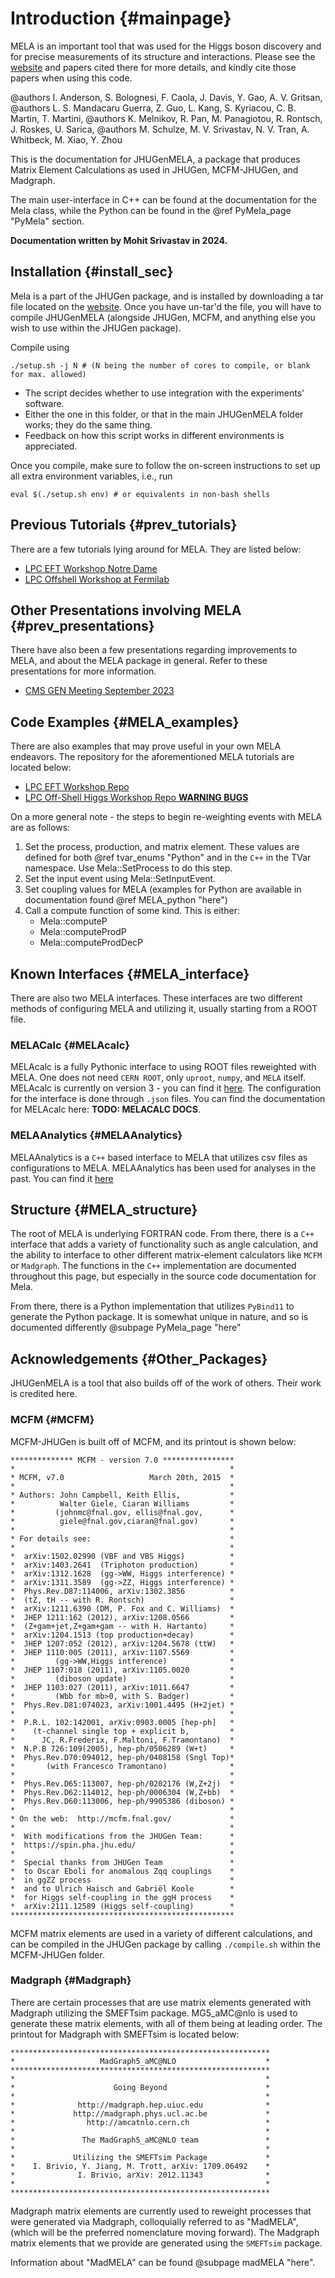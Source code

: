 # Introduction {#mainpage}

MELA is an important tool that was used for the Higgs boson discovery and for precise measurements of its structure and interactions. Please see the [website](https://spin.pha.jhu.edu/) and papers cited there for more details, and kindly cite those papers when using this code.

@authors I. Anderson, S. Bolognesi, F. Caola, J. Davis, Y. Gao, A. V. Gritsan,
@authors L. S. Mandacaru Guerra, Z. Guo, L. Kang, S. Kyriacou, C. B. Martin, T. Martini,
@authors K. Melnikov, R. Pan, M. Panagiotou, R. Rontsch, J. Roskes, U. Sarica,
@authors M. Schulze, M. V. Srivastav, N. V. Tran, A. Whitbeck, M. Xiao, Y. Zhou

This is the documentation for JHUGenMELA, a package that produces Matrix Element Calculations as used in JHUGen, MCFM-JHUGen, and Madgraph.

The main user-interface in C++ can be found at the documentation for the Mela class,
 while the Python can be found in the @ref PyMela_page "PyMela" section.

**Documentation written by Mohit Srivastav in 2024.**

## Installation {#install_sec}

Mela is a part of the JHUGen package, and is installed by downloading a tar file located on the [website](https://spin.pha.jhu.edu/). Once you have un-tar'd the file, you will have to compile JHUGenMELA (alongside JHUGen, MCFM, and anything else you wish to use within the JHUGen package).

Compile using

```{.sh}
./setup.sh -j N # (N being the number of cores to compile, or blank for max. allowed)
```

* The script decides whether to use integration with the experiments' software.
* Either the one in this folder, or that in the main JHUGenMELA folder works; they do the same thing.
* Feedback on how this script works in different environments is appreciated.

Once you compile, make sure to follow the on-screen instructions to set up all extra environment variables, i.e., run

```{.sh}
eval $(./setup.sh env) # or equivalents in non-bash shells
```

## Previous Tutorials {#prev_tutorials}

There are a few tutorials lying around for MELA. They are listed below:

* [LPC EFT Workshop Notre Dame](https://indico.cern.ch/event/1378665/timetable/?view=standard#30-mela-tools)
* [LPC Offshell Workshop at Fermilab](https://indico.cern.ch/event/1375252/timetable/#8-mc-generators-2-mela-tools)

## Other Presentations involving MELA {#prev_presentations}

There have also been a few presentations regarding improvements to MELA,
and about the MELA package in general. Refer to these presentations
for more information.

* [CMS GEN Meeting September 2023](https://indico.cern.ch/event/1316531/#42-new-features-in-the-jhugen)

## Code Examples {#MELA_examples}

There are also examples that may prove useful in your own MELA endeavors.
The repository for the aforementioned MELA tutorials are located below:

* [LPC EFT Workshop Repo](https://github.com/MohitS704/EFT-Workshop-JHUGenMELA-tutorial/blob/main/)
* [LPC Off-Shell Higgs Workshop Repo **WARNING BUGS**](https://github.com/Offshell-Workshop-LPC/JHUGen-MELA-tutorial)

On a more general note - the steps to begin re-weighting events with MELA are as follows:

1. Set the process, production, and matrix element. These values are defined
for both @ref tvar_enums "Python" and in the `C++` in the TVar namespace.
Use Mela::SetProcess to do this step.
2. Set the input event using Mela::SetInputEvent.
3. Set coupling values for MELA (examples for Python are available
in documentation found @ref MELA_python "here")
4. Call a compute function of some kind. This is either:
    * Mela::computeP
    * Mela::computeProdP
    * Mela::computeProdDecP

## Known Interfaces {#MELA_interface}

There are also two MELA interfaces.
These interfaces are two different methods of configuring MELA
and utilizing it, usually starting from a ROOT file.

### MELACalc {#MELAcalc}

MELAcalc is a fully Pythonic interface to using ROOT files
reweighted with MELA. One does not need `CERN ROOT`, only
`uproot`, `numpy`, and `MELA` itself.
MELAcalc is currently on version 3 - you can find it
[here](https://github.com/hexutils/MELAcalc/blob/main/).
The configuration for the interface is done through `.json` files.
You can find the documentation for MELAcalc here: **TODO: MELACALC DOCS**.

### MELAAnalytics {#MELAAnalytics}

MELAAnalytics is a `C++` based interface to MELA that utilizes
csv files as configurations to MELA. MELAAnalytics has
been used for analyses in the past. You can find it
[here](https://github.com/MELALabs/MelaAnalytics/)

## Structure {#MELA_structure}

The root of MELA is underlying FORTRAN code. From there, there is a
`C++` interface that adds a variety of functionality such as
angle calculation, and the ability to interface to other
different matrix-element calculators like `MCFM` or `Madgraph`. The
functions in the `C++` implementation are documented throughout
this page, but especially in the source code documentation for Mela.

From there, there is a Python implementation that utilizes `PyBind11`
to generate the Python package. It is somewhat unique in nature,
and so is documented differently @subpage PyMela_page "here"

## Acknowledgements {#Other_Packages}

JHUGenMELA is a tool that also builds off of the work of others.
Their work is credited here.

### MCFM {#MCFM}

MCFM-JHUGen is built off of MCFM, and its printout is shown below:

```text
************** MCFM - version 7.0 ****************
*                                                *
* MCFM, v7.0                   March 20th, 2015  *
*                                                *
* Authors: John Campbell, Keith Ellis,           *
*          Walter Giele, Ciaran Williams         *
*         (johnmc@fnal.gov, ellis@fnal.gov,      *
*          giele@fnal.gov,ciaran@fnal.gov)       *
*                                                *
* For details see:                               *
*                                                *
*  arXiv:1502.02990 (VBF and VBS Higgs)          *
*  arXiv:1403.2641  (Triphoton production)       *
*  arXiv:1312.1628  (gg->WW, Higgs interference) *
*  arXiv:1311.3589  (gg->ZZ, Higgs interference) *
*  Phys.Rev.D87:114006, arXiv:1302.3856          *
*  (tZ, tH -- with R. Rontsch)                   *
*  arXiv:1211.6390 (DM, P. Fox and C. Williams)  *
*  JHEP 1211:162 (2012), arXiv:1208.0566         *
*  (Z+gam+jet,Z+gam+gam -- with H. Hartanto)     *
*  arXiv:1204.1513 (top production+decay)        *
*  JHEP 1207:052 (2012), arXiv:1204.5678 (ttW)   *
*  JHEP 1110:005 (2011), arXiv:1107.5569         *
*         (gg->WW,Higgs intference)              *
*  JHEP 1107:018 (2011), arXiv:1105.0020         *
*         (diboson update)                       *
*  JHEP 1103:027 (2011), arXiv:1011.6647         *
*         (Wbb for mb>0, with S. Badger)         *
*  Phys.Rev.D81:074023, arXiv:1001.4495 (H+2jet) *
*                                                *
*  P.R.L. 102:142001, arXiv:0903.0005 [hep-ph]   *
*    (t-channel single top + explicit b,         *
*      JC, R.Frederix, F.Maltoni, F.Tramontano)  *
*  N.P.B 726:109(2005), hep-ph/0506289 (W+t)     *
*  Phys.Rev.D70:094012, hep-ph/0408158 (Sngl Top)*
*       (with Francesco Tramontano)              *
*                                                *
*  Phys.Rev.D65:113007, hep-ph/0202176 (W,Z+2j)  *
*  Phys.Rev.D62:114012, hep-ph/0006304 (W,Z+bb)  *
*  Phys.Rev.D60:113006, hep-ph/9905386 (diboson) *
*                                                *
* On the web:  http://mcfm.fnal.gov/             *
*                                                *
*  With modifications from the JHUGen Team:      *
*  https://spin.pha.jhu.edu/                     *
*                                                *
*  Special thanks from JHUGen Team               *
*  to Oscar Eboli for anomalous Zqq couplings    *
*  in ggZZ process                               *
*  and to Ulrich Haisch and Gabriël Koole        *
*  for Higgs self-coupling in the ggH process    *
*  arXiv:2111.12589 (Higgs self-coupling)        *
**************************************************
```

MCFM matrix elements are used in a variety of different calculations, and can be compiled in the JHUGen package by calling `./compile.sh` within the MCFM-JHUGen folder.

### Madgraph {#Madgraph}

There are certain processes that are use matrix elements generated with Madgraph utilizing the SMEFTsim package. MG5_aMC@nlo is used to generate these matrix elements, with all of them being at leading order. The printout for Madgraph with SMEFTsim is located below:

```text
**********************************************************
*                   MadGraph5_aMC@NLO                    *
**********************************************************
*                                                        *
*                      Going Beyond                      *
*                                                        *
*              http://madgraph.hep.uiuc.edu              *
*             http://madgraph.phys.ucl.ac.be             *
*                http://amcatnlo.cern.ch                 *
*                                                        *
*               The MadGraph5_aMC@NLO team               *
*                                                        *
*             Utilizing the SMEFTsim Package             *
*    I. Brivio, Y. Jiang, M. Trott, arXiv: 1709.06492    *
*              I. Brivio, arXiv: 2012.11343              *
*                                                        *
**********************************************************
```

Madgraph matrix elements are currently used to reweight processes
that were generated via Madgraph, colloquially
referred to as "MadMELA", (which
will be the preferred nomenclature moving
forward). The Madgraph matrix elements
that we provide are generated using the `SMEFTsim` package.

Information about "MadMELA" can be found @subpage madMELA "here".
